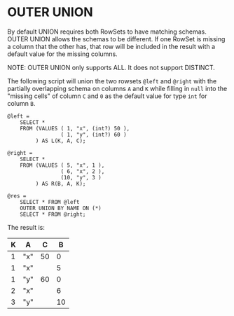 # OUTER UNION

By default UNION requires both RowSets to have matching schemas. OUTER UNION allows the schemas to be different. If one RowSet is missing a column that the other has, that row will be included in the result with a default value for the missing columns.


NOTE: OUTER UNION only supports ALL. It does not support DISTINCT.

The following script will union the two rowsets `@left` and `@right` with the partially overlapping schema on columns `A` and `K` while filling in `null` into the "missing cells" of column `C` and `0` as the default value for type `int` for column `B`.

```
@left =
    SELECT *
    FROM (VALUES ( 1, "x", (int?) 50 ),
                 ( 1, "y", (int?) 60 )
         ) AS L(K, A, C);

@right =
    SELECT *
    FROM (VALUES ( 5, "x", 1 ),
                 ( 6, "x", 2 ),
                 (10, "y", 3 )
         ) AS R(B, A, K);

@res =
    SELECT * FROM @left
    OUTER UNION BY NAME ON (*)
    SELECT * FROM @right;
```

The result is:

| K | A   | C  | B  |
| - | --- | -- | -- |
| 1 | "x" | 50 |  0 |
| 1 | "x" |    |  5 |
| 1 | "y" | 60 |  0 |
| 2 | "x" |    |  6 |
| 3 | "y" |    | 10 |

